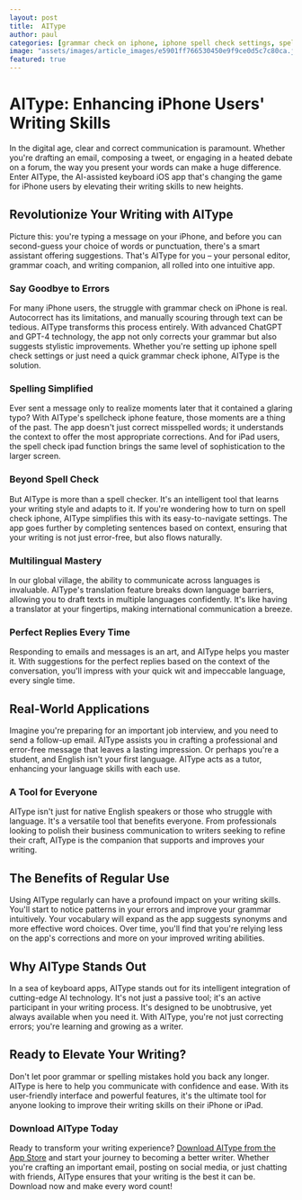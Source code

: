 ```yaml
---
layout: post
title:  AIType
author: paul
categories: [grammar check on iphone, iphone spell check settings, spellcheck iphone, grammar check iphone, check spelling iphone, spell check ipad, turn on spell check iphone]
image: "assets/images/article_images/e5901ff766530450e9f9ce0d5c7c80ca.jpg"
featured: true
---
```


# AIType: Enhancing iPhone Users' Writing Skills

In the digital age, clear and correct communication is paramount. Whether you're drafting an email, composing a tweet, or engaging in a heated debate on a forum, the way you present your words can make a huge difference. Enter AIType, the AI-assisted keyboard iOS app that's changing the game for iPhone users by elevating their writing skills to new heights.

## Revolutionize Your Writing with AIType

Picture this: you're typing a message on your iPhone, and before you can second-guess your choice of words or punctuation, there's a smart assistant offering suggestions. That's AIType for you – your personal editor, grammar coach, and writing companion, all rolled into one intuitive app.

### Say Goodbye to Errors

For many iPhone users, the struggle with grammar check on iPhone is real. Autocorrect has its limitations, and manually scouring through text can be tedious. AIType transforms this process entirely. With advanced ChatGPT and GPT-4 technology, the app not only corrects your grammar but also suggests stylistic improvements. Whether you're setting up iphone spell check settings or just need a quick grammar check iphone, AIType is the solution.

### Spelling Simplified

Ever sent a message only to realize moments later that it contained a glaring typo? With AIType's spellcheck iphone feature, those moments are a thing of the past. The app doesn't just correct misspelled words; it understands the context to offer the most appropriate corrections. And for iPad users, the spell check ipad function brings the same level of sophistication to the larger screen.

### Beyond Spell Check

But AIType is more than a spell checker. It's an intelligent tool that learns your writing style and adapts to it. If you're wondering how to turn on spell check iphone, AIType simplifies this with its easy-to-navigate settings. The app goes further by completing sentences based on context, ensuring that your writing is not just error-free, but also flows naturally.

### Multilingual Mastery

In our global village, the ability to communicate across languages is invaluable. AIType's translation feature breaks down language barriers, allowing you to draft texts in multiple languages confidently. It's like having a translator at your fingertips, making international communication a breeze.

### Perfect Replies Every Time

Responding to emails and messages is an art, and AIType helps you master it. With suggestions for the perfect replies based on the context of the conversation, you'll impress with your quick wit and impeccable language, every single time.

## Real-World Applications

Imagine you're preparing for an important job interview, and you need to send a follow-up email. AIType assists you in crafting a professional and error-free message that leaves a lasting impression. Or perhaps you're a student, and English isn't your first language. AIType acts as a tutor, enhancing your language skills with each use.

### A Tool for Everyone

AIType isn't just for native English speakers or those who struggle with language. It's a versatile tool that benefits everyone. From professionals looking to polish their business communication to writers seeking to refine their craft, AIType is the companion that supports and improves your writing.

## The Benefits of Regular Use

Using AIType regularly can have a profound impact on your writing skills. You'll start to notice patterns in your errors and improve your grammar intuitively. Your vocabulary will expand as the app suggests synonyms and more effective word choices. Over time, you'll find that you're relying less on the app's corrections and more on your improved writing abilities.

## Why AIType Stands Out

In a sea of keyboard apps, AIType stands out for its intelligent integration of cutting-edge AI technology. It's not just a passive tool; it's an active participant in your writing process. It's designed to be unobtrusive, yet always available when you need it. With AIType, you're not just correcting errors; you're learning and growing as a writer.

## Ready to Elevate Your Writing?

Don't let poor grammar or spelling mistakes hold you back any longer. AIType is here to help you communicate with confidence and ease. With its user-friendly interface and powerful features, it's the ultimate tool for anyone looking to improve their writing skills on their iPhone or iPad.

### Download AIType Today

Ready to transform your writing experience? [Download AIType from the App Store](https://apps.apple.com/us/app/aitype-grammar-check-keyboard/id6469163944) and start your journey to becoming a better writer. Whether you're crafting an important email, posting on social media, or just chatting with friends, AIType ensures that your writing is the best it can be. Download now and make every word count!
